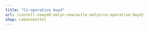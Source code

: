 ```yaml
---
title: "Co-operative bwyd"
url: /castell-newydd-emlyn-newcastle-emlyn/co-operative-bwyd/
shop: Lebensmittel
---
```

